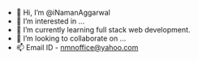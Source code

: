 - 👋 Hi, I’m @iNamanAggarwal
- 👀 I’m interested in ...
- 🌱 I’m currently learning full stack web development.
- 💞️ I’m looking to collaborate on ...
- 📫 Email ID - nmnoffice@yahoo.com

<!---
Nmncoded/Nmncoded is a ✨ special ✨ repository because its `README.md` (this file) appears on your GitHub profile.
You can click the Preview link to take a look at your changes.
--->
